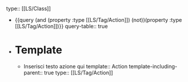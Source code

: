 type:: [[LS/Class]]

- {{query (and (property :type [[LS/Tag/Action]]) (not))(property :type [[LS/Tag/Action]])}}
  query-table:: true
- # Template
	- Inserisci testo azione qui
	  template:: Action
	  template-including-parent:: true
	  type:: [[LS/Tag/Action]]